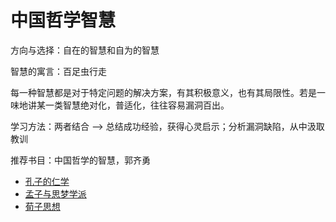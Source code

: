 # 中国哲学智慧

方向与选择：自在的智慧和自为的智慧

智慧的寓言：百足虫行走

每一种智慧都是对于特定问题的解决方案，有其积极意义，也有其局限性。若是一味地讲某一类智慧绝对化，普适化，往往容易漏洞百出。

学习方法：两者结合 --> 总结成功经验，获得心灵启示；分析漏洞缺陷，从中汲取教训

推荐书目：中国哲学的智慧，郭齐勇

* [孔子的仁学](./孔子的仁学.md)
* [孟子与思梦学派](./孟子与思梦学派.md)
* [荀子思想](./荀子思想.md)
